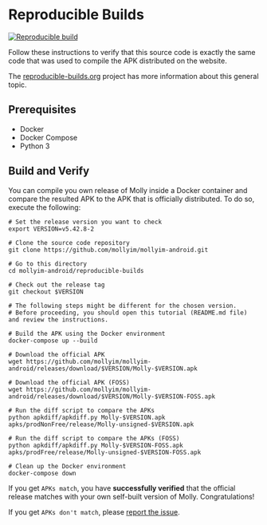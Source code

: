 # Reproducible Builds

[![Reproducible build](https://github.com/mollyim/mollyim-android/actions/workflows/reprocheck.yml/badge.svg)](https://github.com/mollyim/mollyim-android/actions/workflows/reprocheck.yml)

Follow these instructions to verify that this source code is exactly the same code that was used to compile the APK distributed on the website.

The [reproducible-builds.org](https://reproducible-builds.org/) project has more information about this general topic.

## Prerequisites

- Docker
- Docker Compose
- Python 3

## Build and Verify

You can compile you own release of Molly inside a Docker container and compare the resulted APK to the APK that is officially distributed. To do so, execute the following:

```shell
# Set the release version you want to check
export VERSION=v5.42.8-2

# Clone the source code repository
git clone https://github.com/mollyim/mollyim-android.git

# Go to this directory
cd mollyim-android/reproducible-builds

# Check out the release tag
git checkout $VERSION

# The following steps might be different for the chosen version.
# Before proceeding, you should open this tutorial (README.md file) and review the instructions.

# Build the APK using the Docker environment
docker-compose up --build

# Download the official APK
wget https://github.com/mollyim/mollyim-android/releases/download/$VERSION/Molly-$VERSION.apk

# Download the official APK (FOSS)
wget https://github.com/mollyim/mollyim-android/releases/download/$VERSION/Molly-$VERSION-FOSS.apk

# Run the diff script to compare the APKs
python apkdiff/apkdiff.py Molly-$VERSION.apk apks/prodNonFree/release/Molly-unsigned-$VERSION.apk

# Run the diff script to compare the APKs (FOSS)
python apkdiff/apkdiff.py Molly-$VERSION-FOSS.apk apks/prodFree/release/Molly-unsigned-$VERSION-FOSS.apk

# Clean up the Docker environment
docker-compose down
```

If you get `APKs match`, you have **successfully verified** that the official release matches with your own self-built version of Molly. Congratulations!

If you get `APKs don't match`, please [report the issue](https://github.com/mollyim/mollyim-android/issues).
